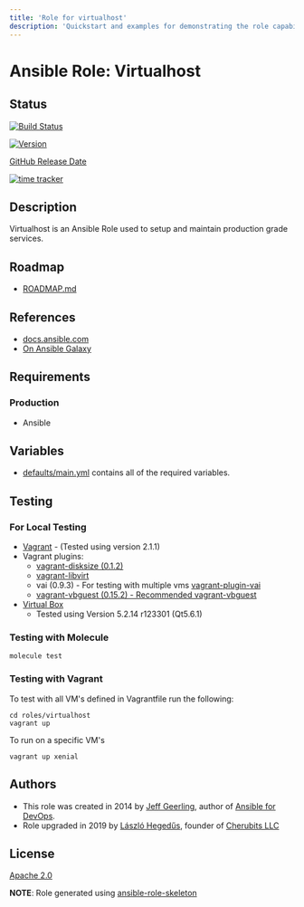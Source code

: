 ```yaml
---
title: 'Role for virtualhost'
description: 'Quickstart and examples for demonstrating the role capabilities.'
---
```


# Ansible Role: Virtualhost

## Status

[![Build Status](https://travis-ci.org/lordoftheflies/ansible-role-virtualhost.svg?branch=master)](https://travis-ci.org/lordoftheflies/ansible-role-virtualhost)

[![Version](https://img.shields.io/github/v/tag/lordoftheflies/ansible-role-virtualhost?sort=semver)](https://github.com/lordoftheflies/ansible-role-virtualhost/releases)

[GitHub Release Date](https://img.shields.io/github/release-date/lordoftheflies/ansible-role-virtualhost)

[![time tracker](https://wakatime.com/badge/github/lordoftheflies/ansible-role-virtualhost.svg)](https://wakatime.com/badge/github/lordoftheflies/ansible-role-virtualhost)

## Description

Virtualhost is an Ansible Role used to setup and maintain production grade services.

## Roadmap

* [ROADMAP.md](ROADMAP.md)

## References

* [docs.ansible.com](https://docs.ansible.com/)
* [On Ansible Galaxy](https://galaxy.ansible.com/lordoftheflies/ansible_role_virtualhost)

## Requirements

### Production

* Ansible

## Variables

* [defaults/main.yml](defaults/main.yml) contains all of the required variables.

## Testing

### For Local Testing

* [Vagrant](https://www.vagrantup.com/) - (Tested using version 2.1.1)
* Vagrant plugins:
  * [vagrant-disksize (0.1.2)](https://github.com/lordoftheflies/vagrant-disksize)
  * [vagrant-libvirt](https://github.com/lordoftheflies/vagrant-libvirt)
  * vai (0.9.3) - For testing with multiple vms [vagrant-plugin-vai](https://github.com/lordoftheflies/vagrant-plugin-vai)
  * [vagrant-vbguest (0.15.2) - Recommended vagrant-vbguest](https://github.com/lordoftheflies/vagrant-vbguest)
* [Virtual Box](https://www.virtualbox.org/)
  * Tested using Version 5.2.14 r123301 (Qt5.6.1)


### Testing with Molecule

```shell
molecule test
```

### Testing with Vagrant

To test with all VM's defined in Vagrantfile run the following:

```shell
cd roles/virtualhost
vagrant up
```

To run on a specific VM's
```shell
vagrant up xenial
```

## Authors

* This role was created in 2014 by [Jeff Geerling](https://www.jeffgeerling.com/), author of [Ansible for DevOps](https://www.ansiblefordevops.com/).
* Role upgraded in 2019 by [László Hegedűs](mailto:laszlo.hegedus@cherubits.hu), founder of [Cherubits LLC](https://portal.cherubits.hu)

## License

[Apache 2.0](https://tldrlegal.com/license/apache-license-2.0-(apache-2.0))

**NOTE**: Role generated using [ansible-role-skeleton](https://github.com/lordoftheflies/ansible-role-skeleton)
